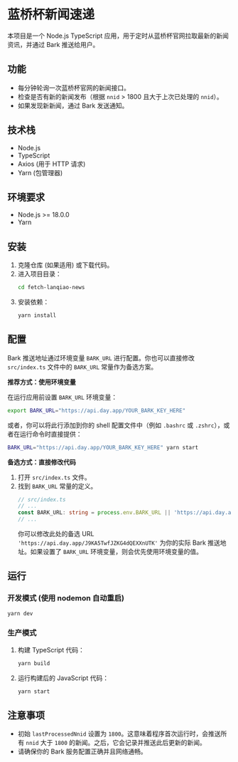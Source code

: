 # 蓝桥杯新闻速递

本项目是一个 Node.js TypeScript 应用，用于定时从蓝桥杯官网拉取最新的新闻资讯，并通过 Bark 推送给用户。

## 功能

- 每分钟轮询一次蓝桥杯官网的新闻接口。
- 检查是否有新的新闻发布（根据 `nnid` > 1800 且大于上次已处理的 `nnid`）。
- 如果发现新新闻，通过 Bark 发送通知。

## 技术栈

- Node.js
- TypeScript
- Axios (用于 HTTP 请求)
- Yarn (包管理器)

## 环境要求

- Node.js >= 18.0.0
- Yarn

## 安装

1. 克隆仓库 (如果适用) 或下载代码。
2. 进入项目目录：
   ```bash
   cd fetch-lanqiao-news
   ```
3. 安装依赖：
   ```bash
   yarn install
   ```

## 配置

Bark 推送地址通过环境变量 `BARK_URL` 进行配置。你也可以直接修改 `src/index.ts` 文件中的 `BARK_URL` 常量作为备选方案。

**推荐方式：使用环境变量**

在运行应用前设置 `BARK_URL` 环境变量：
```bash
export BARK_URL="https://api.day.app/YOUR_BARK_KEY_HERE"
```
或者，你可以将此行添加到你的 shell 配置文件中（例如 `.bashrc` 或 `.zshrc`），或者在运行命令时直接提供：
```bash
BARK_URL="https://api.day.app/YOUR_BARK_KEY_HERE" yarn start
```

**备选方式：直接修改代码**

1. 打开 `src/index.ts` 文件。
2. 找到 `BARK_URL` 常量的定义。
   ```typescript
   // src/index.ts
   // ...
   const BARK_URL: string = process.env.BARK_URL || 'https://api.day.app/J9KA5TwfJZKG4dQEXXnUTK'; // Fallback to the existing URL if env var is not set
   // ...
   ```
   你可以修改此处的备选 URL `'https://api.day.app/J9KA5TwfJZKG4dQEXXnUTK'` 为你的实际 Bark 推送地址。如果设置了 `BARK_URL` 环境变量，则会优先使用环境变量的值。

## 运行

### 开发模式 (使用 nodemon 自动重启)

```bash
yarn dev
```

### 生产模式

1. 构建 TypeScript 代码：
   ```bash
   yarn build
   ```
2. 运行构建后的 JavaScript 代码：
   ```bash
   yarn start
   ```

## 注意事项

- 初始 `lastProcessedNnid` 设置为 `1800`。这意味着程序首次运行时，会推送所有 `nnid` 大于 `1800` 的新闻。之后，它会记录并推送此后更新的新闻。
- 请确保你的 Bark 服务配置正确并且网络通畅。